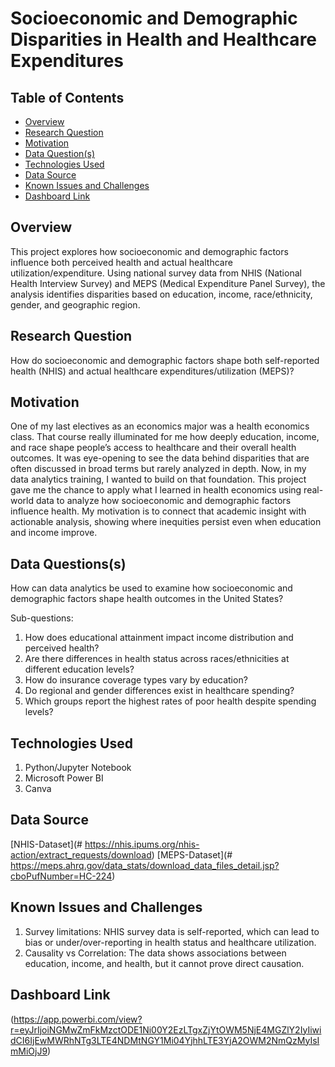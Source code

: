 #  Socioeconomic and Demographic Disparities in Health and Healthcare Expenditures

## Table of Contents
- [Overview](##Overview)
- [Research Question](#ResearchQuestion)
- [Motivation](#Motivation)
- [Data Question(s)](#DataQuestions)
- [Technologies Used](#TechnologiesUsed)
- [Data Source](#DataSource)
- [Known Issues and Challenges](#KnownIssuesandChallenges)
- [Dashboard Link](#DashboardLink)

## Overview
 This project explores how socioeconomic and demographic factors influence both perceived health and actual healthcare utilization/expenditure. Using national survey data from NHIS (National Health Interview Survey) and MEPS (Medical Expenditure Panel Survey), the analysis identifies disparities based on education, income, race/ethnicity, gender, and geographic region.

## Research Question
How do socioeconomic and demographic factors shape both self-reported health (NHIS) and actual healthcare expenditures/utilization (MEPS)?



## Motivation

One of my last electives as an economics major was a health economics class. That course really illuminated for me how deeply education, income, and race shape people’s access to healthcare and their overall health outcomes. It was eye-opening to see the data behind disparities that are often discussed in broad terms but rarely analyzed in depth.
Now, in my data analytics training, I wanted to build on that foundation. This project gave me the chance to apply what I learned in health economics using real-world data to analyze how socioeconomic and demographic factors influence health. My motivation is to connect that academic insight with actionable analysis, showing where inequities persist even when education and income improve.


## Data Questions(s)

 How can data analytics be used to examine how socioeconomic and demographic factors shape health outcomes in the United States?


Sub-questions:
1.	How does educational attainment impact income distribution and perceived health?
2.	Are there differences in health status across races/ethnicities at different education levels?
3.	How do insurance coverage types vary by education?
4.	Do regional and gender differences exist in healthcare spending?
5. Which groups report the highest rates of poor health despite spending levels?

## Technologies Used
1. Python/Jupyter Notebook
2. Microsoft Power BI
3. Canva

## Data Source
[NHIS-Dataset](# https://nhis.ipums.org/nhis-action/extract_requests/download)
[MEPS-Dataset](# https://meps.ahrq.gov/data_stats/download_data_files_detail.jsp?cboPufNumber=HC-224)

## Known Issues and Challenges
1. Survey limitations: NHIS survey data is self-reported, which can lead to bias or under/over-reporting in health status and healthcare utilization.
2. Causality vs Correlation: The data shows associations between education, income, and health, but it cannot prove direct causation.


## Dashboard Link
(https://app.powerbi.com/view?r=eyJrIjoiNGMwZmFkMzctODE1Ni00Y2EzLTgxZjYtOWM5NjE4MGZlY2IyIiwidCI6IjEwMWRhNTg3LTE4NDMtNGY1Mi04YjhhLTE3YjA2OWM2NmQzMyIsImMiOjJ9)